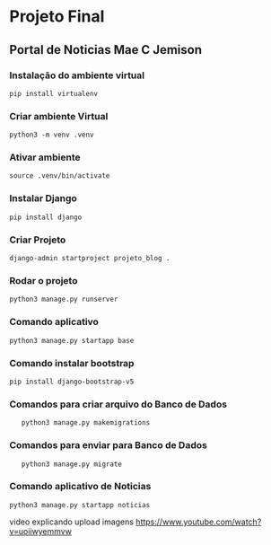 # Projeto Final 
## Portal de Noticias Mae C Jemison

### Instalação do ambiente virtual
 ```
 pip install virtualenv

 ```

### Criar ambiente Virtual

```
python3 -m venv .venv

```

### Ativar ambiente 
```
source .venv/bin/activate

```
### Instalar Django

```
pip install django

```

### Criar Projeto
```
django-admin startproject projeto_blog .

```

### Rodar o projeto
```
python3 manage.py runserver

```
### Comando aplicativo
```
python3 manage.py startapp base

```


### Comando instalar bootstrap
``` 
pip install django-bootstrap-v5

```


### Comandos para criar arquivo do Banco de Dados
 ```
    python3 manage.py makemigrations
 ```

### Comandos para enviar para  Banco de Dados
 ```
    python3 manage.py migrate
 ```
### Comando aplicativo de Noticias
```
python3 manage.py startapp noticias

```
video explicando upload imagens
https://www.youtube.com/watch?v=uoiiwyemmvw